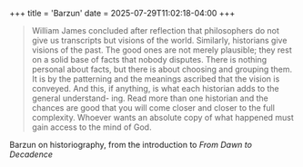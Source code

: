 +++
title = 'Barzun'
date = 2025-07-29T11:02:18-04:00
+++

> William James concluded after reflection that philosophers do not give us transcripts but visions of the world. Similarly, historians give visions of the past. The good ones are not merely plausible; they rest on a solid base of facts that nobody disputes. There is nothing personal about facts, but there is about choosing and grouping them. It is by the patterning and the meanings ascribed that the vision is conveyed. And this, if anything, is what each historian adds to the general understand- ing. Read more than one historian and the chances are good that you will come closer and closer to the full complexity. Whoever wants an absolute copy of what happened must gain access to the mind of God.

Barzun on historiography, from the introduction to _From Dawn to Decadence_
